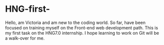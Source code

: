 # HNG-first-
Hello, am Victoria and am new to the coding world. So far, have been focused on training myself on the Front-end web development path.
This is my first task on the HNG7.0 internship. I hope learning to work on Git will be a walk-over for me. 
